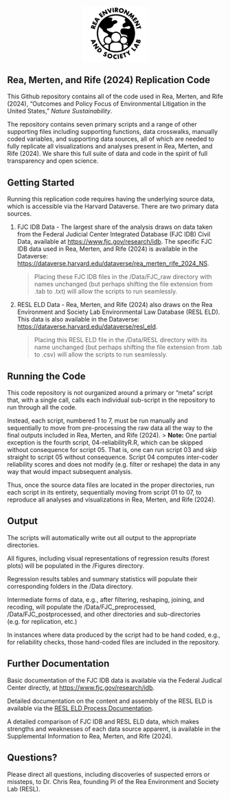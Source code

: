 
<img src="Images/RESL_Circular_logo.png" width="30%" style="display: block; margin: auto;" />

## Rea, Merten, and Rife (2024) Replication Code

This Github repository contains all of the code used in Rea, Merten, and
Rife (2024), “Outcomes and Policy Focus of Environmental Litigation in
the United States,” *Nature Sustainability*.

The repository contains seven primary scripts and a range of other
supporting files including supporting functions, data crosswalks,
manually coded variables, and supporting data sources, all of which are
needed to fully replicate all visualizations and analyses present in
Rea, Merten, and Rife (2024). We share this full suite of data and code
in the spirit of full transparency and open science.

## Getting Started

Running this replication code requires having the underlying source
data, which is accessible via the Harvard Dataverse. There are two
primary data sources.

1.  FJC IDB Data - The largest share of the analysis draws on data taken
    from the Federal Judicial Center Integrated Database (FJC IDB) Civil
    Data, available at <https://www.fjc.gov/research/idb>. The specific
    FJC IDB data used in Rea, Merten, and Rife (2024) is available in
    the Dataverse:
    <https://dataverse.harvard.edu/dataverse/rea_merten_rife_2024_NS>.

    > Placing these FJC IDB files in the /Data/FJC_raw directory with
    > names unchanged (but perhaps shifting the file extension from .tab
    > to .txt) will allow the scripts to run seamlessly.

2.  RESL ELD Data - Rea, Merten, and Rife (2024) also draws on the Rea
    Environment and Society Lab Environmental Law Database (RESL ELD).
    This data is also available in the Dataverse:
    <https://dataverse.harvard.edu/dataverse/resl_eld>.

    > Placing this RESL ELD file in the /Data/RESL directory with its
    > name unchanged (but perhaps shifting the file extension from .tab
    > to .csv) will allow the scripts to run seamlessly.

## Running the Code

This code repository is not ourganized around a primary or “meta” script
that, with a single call, calls each individual sub-script in the
repository to run through all the code.

Instead, each script, numbered 1 to 7, must be run manually and
sequentially to move from pre-processing the raw data all the way to the
final outputs included in Rea, Merten, and Rife (2024). \> **Note:** One
partial exception is the fourth script, 04-reliabilityR.R, which can be
skipped without consequence for script 05. That is, one can run script
03 and skip straight to script 05 without consequence. Script 04
computes inter-coder reliability scores and does not modify (e.g. filter
or reshape) the data in any way that would impact subsequent analysis.

Thus, once the source data files are located in the proper directories,
run each script in its entirety, sequentially moving from script 01 to
07, to reproduce all analyses and visualizations in Rea, Merten, and
Rife (2024).

## Output

The scripts will automatically write out all output to the appropriate
directories.

All figures, including visual representations of regression results
(forest plots) will be populated in the /Figures directory.

Regression results tables and summary statistics will populate their
corresponding folders in the /Data directory.

Intermediate forms of data, e.g., after filtering, reshaping, joining,
and recoding, will populate the /Data/FJC_preprocessed,
/Data/FJC_postprocessed, and other directories and sub-directories
(e.g. for replication, etc.)

In instances where data produced by the script had to be hand coded,
e.g., for reliability checks, those hand-coded files are included in the
repository.

## Further Documentation

Basic documentation of the FJC IDB data is available via the Federal
Judical Center directly, at <https://www.fjc.gov/research/idb>.

Detailed documentation on the content and assembly of the RESL ELD is
available via the [RESL ELD Process
Documentation](https://docs.google.com/document/d/1cLVq71dIXMKAhXpye3WG9Iy0PVMU2x3o9vp2YoWa7Ow/edit?usp=sharing).

A detailed comparison of FJC IDB and RESL ELD data, which makes
strengths and weaknesses of each data source apparent, is available in
the Supplemental Information to Rea, Merten, and Rife (2024).

## Questions?

Please direct all questions, including discoveries of suspected errors
or missteps, to Dr. Chris Rea, founding PI of the Rea Environment and
Society Lab (RESL).
